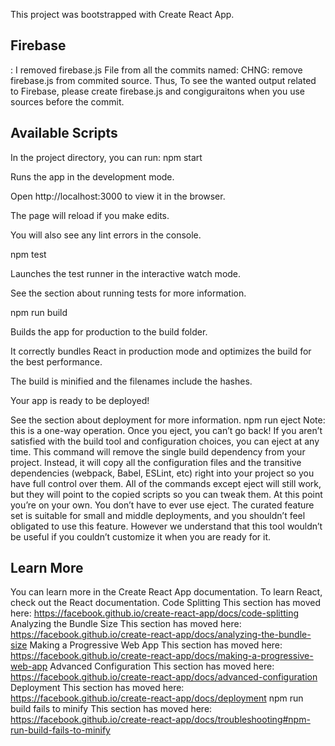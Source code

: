 This project was bootstrapped with Create React App.
## Firebase
: I removed firebase.js File from all the commits named: CHNG: remove firebase.js from commited source. Thus, To see the wanted output related to Firebase, please create firebase.js and congiguraitons when you use sources before the commit.

## Available Scripts
In the project directory, you can run:
npm start

Runs the app in the development mode.


Open http://localhost:3000 to view it in the browser.


The page will reload if you make edits.


You will also see any lint errors in the console.

npm test

Launches the test runner in the interactive watch mode.


See the section about running tests for more information.

npm run build

Builds the app for production to the build folder.


It correctly bundles React in production mode and optimizes the build for the best performance.


The build is minified and the filenames include the hashes.


Your app is ready to be deployed!

See the section about deployment for more information.
npm run eject
Note: this is a one-way operation. Once you eject, you can’t go back!
If you aren’t satisfied with the build tool and configuration choices, you can eject at any time. This command will remove the single build dependency from your project.
Instead, it will copy all the configuration files and the transitive dependencies (webpack, Babel, ESLint, etc) right into your project so you have full control over them. All of the commands except eject will still work, but they will point to the copied scripts so you can tweak them. At this point you’re on your own.
You don’t have to ever use eject. The curated feature set is suitable for small and middle deployments, and you shouldn’t feel obligated to use this feature. However we understand that this tool wouldn’t be useful if you couldn’t customize it when you are ready for it.
## Learn More
You can learn more in the Create React App documentation.
To learn React, check out the React documentation.
Code Splitting
This section has moved here: https://facebook.github.io/create-react-app/docs/code-splitting
Analyzing the Bundle Size
This section has moved here: https://facebook.github.io/create-react-app/docs/analyzing-the-bundle-size
Making a Progressive Web App
This section has moved here: https://facebook.github.io/create-react-app/docs/making-a-progressive-web-app
Advanced Configuration
This section has moved here: https://facebook.github.io/create-react-app/docs/advanced-configuration
Deployment
This section has moved here: https://facebook.github.io/create-react-app/docs/deployment
npm run build fails to minify
This section has moved here: https://facebook.github.io/create-react-app/docs/troubleshooting#npm-run-build-fails-to-minify